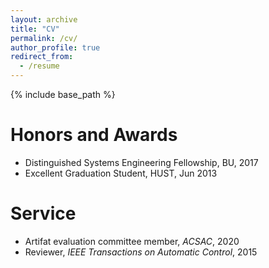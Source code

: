 ```yaml
---
layout: archive
title: "CV"
permalink: /cv/
author_profile: true
redirect_from:
  - /resume
---
```


{% include base_path %}

Honors and Awards
======
* Distinguished Systems Engineering Fellowship, BU, 2017
* Excellent Graduation Student, HUST, Jun 2013

Service  
======
* Artifat evaluation committee member, *ACSAC*, 2020
* Reviewer, *IEEE Transactions on Automatic Control*, 2015

